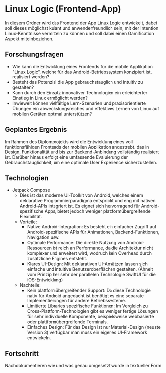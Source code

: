 # Linux Logic (Frontend-App)

In diesem Ordner wird das Frontend der App Linux Logic entwickelt, dabei soll dieses möglichst kulant und anwenderfreundlich sein, mit der Intention Linux-Kenntnisse vermitteln zu können und soll dabei einen Gamification Aspekt miteinbeziehen. 

## Forschungsfragen
+ Wie kann die Entwicklung eines Frontends für die mobile Applikation "Linux Logic“, welche für das Android-Betriebssystem konzipiert ist, realisiert werden? 
+ Besteht das Potenzial die App gebrauchstauglich und intuitiv zu gestalten? 
+ Kann durch den Einsatz innovativer Technologien ein erleichterter Einstieg in Linux ermöglicht werden? 
+ Inwieweit können vielfältige Lern-Szenarien und praxisorientierte Übungen ein abwechslungsreiches und effektives Lernen von Linux auf mobilen Geräten optimal unterstützen?

## Geplantes Ergebnis
Im Rahmen des Diplomprojekts wird die Entwicklung eines voll funktionsfähigen Frontends der mobilen Applikation angestrebt, das in Design, Funktionalität und bis zur Backend-Anbindung vollständig realisiert ist. 
Darüber hinaus erfolgt eine umfassende Evaluierung der Gebrauchstauglichkeit, um eine optimale User Experience sicherzustellen.

## Technologien
- Jetpack Compose
  - Dies ist das moderne UI-Toolkit von Android, welches einem deklarative Programmierparadigma entspricht und eng mit nativen Android-APIs integriert ist. Es eignet sich hervorragend für Android-spezifische Apps, bietet jedoch weniger plattformübergreifende Flexibilität.
  - Vorteile:
    - Native Android-Integration: Es besteht ein einfacher Zugriff auf Android-spezifische APIs für Animationen, Backend-Funktionen, Navigation usw. 
    - Optimale Performance: Die direkte Nutzung von Android-Ressourcen ist reich an Performance, da die Architektur nicht komplexer und erweitert wird, wodruch kein Overhead durch zusätzliche Engines entsteht. 
    - Klares UI-Design: Mit deklarativen UI-Ansätzen lassen sich einfache und intuitive Benutzeroberflächen gestalten. (Ähnelt vom Prinzip her sehr der parallelen Technologie SwiftUI für die iOS-Entwicklung)
  - Nachteile:
    - Kein plattformübergreifender Support: Da diese Technologie nativ für Android angedacht ist benötigt es eine separate Implementierungen für andere Betriebssysteme. 
    - Limitierte Libraries spezifische Funktionen: Im Vergleich zu Cross-Plattform-Technologien gibt es weniger fertige Lösungen für sehr individuelle Komponente, beispielsweise webbasierte oder plattformübergreifende Terminals. 
    - Einfaches Design: Für das Design ist nur Material-Design (neuste Version 3) verfügbar man muss ein eigenes UI-Framework entwickeln.

## Fortschritt
Nachdokumentieren wie und was genau umgesetzt wurde in textueller Form
